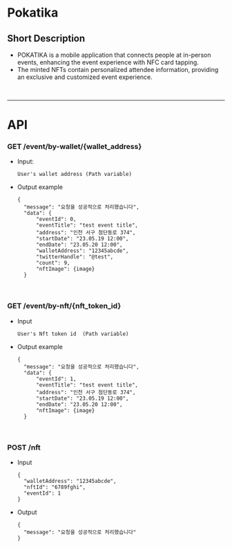 # Pokatika



## Short Description

- POKATIKA is a mobile application that connects people at in-person events, enhancing the event experience with NFC card tapping.
- The minted NFTs contain personalized attendee information, providing an exclusive and customized event experience.

<br>

***

# API
### GET /event/by-wallet/{wallet_address}
- Input: 
  ```
  User's wallet address (Path variable)
  ```
- Output example
  ```
  {
    "message": "요청을 성공적으로 처리했습니다",
    "data": {
        "eventId": 0,
        "eventTitle": "test event title",
        "address": "인천 서구 첨단동로 374",
        "startDate": "23.05.19 12:00",
        "endDate": "23.05.20 12:00",
        "walletAddress": "12345abcde",
        "twitterHandle": "@test",
        "count": 9,
        "nftImage": {image}
    }

<br>

### GET /event/by-nft/{nft_token_id}
- Input
  ```
  User's Nft token id  (Path variable)
  ```
- Output example
  ```
  {
    "message": "요청을 성공적으로 처리했습니다",
    "data": {
        "eventId": 1,
        "eventTitle": "test event title",
        "address": "인천 서구 첨단동로 374",
        "startDate": "23.05.19 12:00",
        "endDate": "23.05.20 12:00",
        "nftImage": {image}
    }

<br>

### POST /nft
- Input
  ```
  {
    "walletAddress": "12345abcde",
    "nftId": "6789fghi",
    "eventId": 1
  }
  
- Output
  ```
  {
    "message": "요청을 성공적으로 처리했습니다"
  }
  ```
